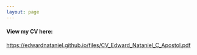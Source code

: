 ```yaml
---
layout: page
---
```


#### View my CV here:  

<a href="https://edwardnataniel.github.io/files/CV_Edward_Nataniel_C_Apostol.pdf">https://edwardnataniel.github.io/files/CV_Edward_Nataniel_C_Apostol.pdf</a>
